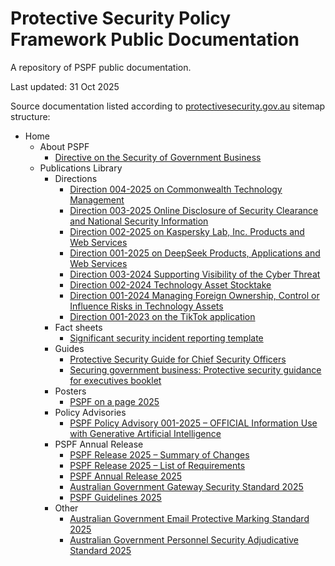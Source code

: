 # Protective Security Policy Framework Public Documentation
A repository of PSPF public documentation.

Last updated: 31 Oct 2025

Source documentation listed according to [protectivesecurity.gov.au](https://www.protectivesecurity.gov.au/) sitemap structure:
- Home
    - About PSPF
        - [Directive on the Security of Government Business](https://www.protectivesecurity.gov.au/about/security-government-business)
    - Publications Library
        - Directions
            - [Direction 004-2025 on Commonwealth Technology Management](https://www.protectivesecurity.gov.au/publications-library/direction-004-2025-commonwealth-technology-management)
            - [Direction 003-2025 Online Disclosure of Security Clearance and National Security Information](https://www.protectivesecurity.gov.au/publications-library/direction-003-2025-online-disclosure-security-clearance-and-national-security-information)
            - [Direction 002-2025 on Kaspersky Lab, Inc. Products and Web Services](https://www.protectivesecurity.gov.au/publications-library/direction-002-2025-kaspersky-lab-inc-products-and-web-services)
            - [Direction 001-2025 on DeepSeek Products, Applications and Web Services](https://www.protectivesecurity.gov.au/publications-library/direction-001-2025-deepseek-products-applications-and-web-services)
            - [Direction 003-2024 Supporting Visibility of the Cyber Threat](https://www.protectivesecurity.gov.au/publications-library/direction-003-2024-supporting-visibility-cyber-threat)
            - [Direction 002-2024 Technology Asset Stocktake](https://www.protectivesecurity.gov.au/publications-library/direction-002-2024-technology-asset-stocktake)
            - [Direction 001-2024 Managing Foreign Ownership, Control or Influence Risks in Technology Assets](https://www.protectivesecurity.gov.au/publications-library/direction-001-2024-managing-foreign-ownership-control-or-influence-risks-technology-assets)
            - [Direction 001-2023 on the TikTok application](https://www.protectivesecurity.gov.au/publications-library/direction-001-2023-tiktok-application)
        - Fact sheets
            - [Significant security incident reporting template](https://www.protectivesecurity.gov.au/publications-library/significant-security-incident-reporting-template)
        - Guides
            - [Protective Security Guide for Chief Security Officers](https://www.protectivesecurity.gov.au/publications-library/protective-security-guide-chief-security-officers)
            - [Securing government business: Protective security guidance for executives booklet](https://www.protectivesecurity.gov.au/publications-library/securing-government-business-protective-security-guidance-executives-booklet)
        - Posters
            - [PSPF on a page 2025](https://www.protectivesecurity.gov.au/publications-library/pspf-page-2025)
        - Policy Advisories
            - [PSPF Policy Advisory 001-2025 – OFFICIAL Information Use with Generative Artificial Intelligence](https://www.protectivesecurity.gov.au/publications-library/pspf-policy-advisory-001-2025-official-information-use-generative-artificial-intelligence)
        - PSPF Annual Release
            - [PSPF Release 2025 – Summary of Changes](https://www.protectivesecurity.gov.au/publications-library/pspf-release-2025-summary-changes)
            - [PSPF Release 2025 – List of Requirements](https://www.protectivesecurity.gov.au/publications-library/pspf-release-2025-list-requirements)
            - [PSPF Annual Release 2025](https://www.protectivesecurity.gov.au/publications-library/pspf-annual-release-2025)
            - [Australian Government Gateway Security Standard 2025](https://www.protectivesecurity.gov.au/publications-library/australian-government-gateway-security-standard-2025)
            - [PSPF Guidelines 2025](https://www.protectivesecurity.gov.au/publications-library/pspf-guidelines-2025)
        - Other
            - [Australian Government Email Protective Marking Standard 2025](https://www.protectivesecurity.gov.au/publications-library/australian-government-email-protective-marking-standard-2025)
            - [Australian Government Personnel Security Adjudicative Standard 2025](https://www.protectivesecurity.gov.au/publications-library/australian-government-personnel-security-adjudicative-standard-2025)